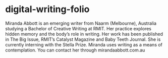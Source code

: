 # digital-writing-folio

Miranda Abbott is an emerging writer from Naarm (Melbourne), Australia studying a Bachelor of Creative Writing at RMIT. Her practice explores hidden memory and the body’s role in writing. Her work has been published in The Big Issue, RMIT’s Catalyst Magazine and Baby Teeth Journal. She is currently interning with the Stella Prize. Miranda uses writing as a means of contemplation. You can contact her through mirandaabbott.com.au 

